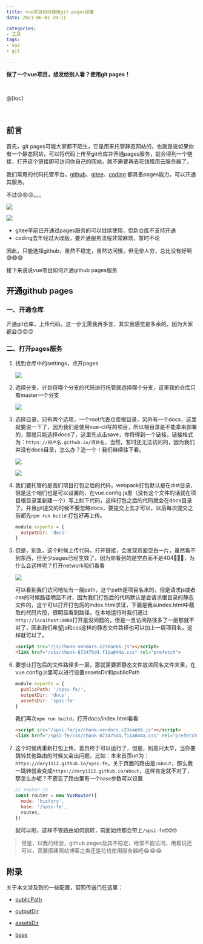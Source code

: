 ```yaml
---
title: vue项目如何使用git pages部署
date: 2021-06-01 20:11

categories:
- 工具
tags:
- vue
- git

---
```


**做了一个vue项目，想发给别人看？使用git pages！**

<br>

@[toc]

<br>

## 前言

首先，git pages可能大家都不陌生，它是用来托管静态网站的，也就是说如果你有一个静态网站，可以将代码上传至git仓库并开通pages服务，就会得到一个链接，打开这个链接即可访问你自己的网站，就不需要再去花钱租用云服务器了。

我们常用的代码托管平台，[github](https://github.com/)、[gitee](https://gitee.com/)、[coding](http://coding.net/) 都具备pages能力，可以开通其服务。

不过😠😠😠。。。

![](/img/article/gitee-pages.png)

![](/img/article/coding-pages.png)



* gitee早前已开通过pages服务的可以继续使用，但新仓库不支持开通
* coding去年经过大改版，要开通服务流程非常麻烦，暂时不论

因此，只能选择github，虽然不稳定，虽然访问慢，但无奈人穷，总比没有好啊😅😅😅

接下来说说vue项目如何开通github pages服务



## 开通github pages

### 一、开通仓库

开通git仓库，上传代码，这一步无需我再多言，其实我感觉是多余的，因为大家都会🙃🙃🙃

### 二、打开pages服务

1. 找到仓库中的settings，点开pages

   ![](/img/article/github-pages01.png)



2. 选择分支，计划将哪个分支的代码进行托管就选择哪个分支，这里我的仓库只有master一个分支

   ![](/img/article/github-pages02.png)



3. 选择目录，只有两个选项，一个root代表仓库根目录，另外有一个docs，这里就要说一下了，因为我们是使用vue-cli写的项目，所以根目录是不能拿来部署的，那就只能选择docs了，这里先点击save，你将得到一个链接，链接格式为：`https://用户名.github.io/项目名`，当然，暂时还无法访问的，因为我们并没有docs目录，怎么办？造一个！我们继续往下看。

   ![](/img/article/github-pages03.png)

   ![](/img/article/github-pages04.png)



4. 我们要托管的是我们项目打包之后的代码，webpack打包默认是在dist目录，但是这个咱们也是可以设置的，在vue.config.js里（没有这个文件的话就在项目根目录里新建一个）写上如下代码，这样打包之后的代码就会在docs目录了。并且git提交的时候不要忽略docs，要提交上去才可以，以后每次提交之前都先`npm run build` 打包好再上传。

   ```js
   module.exports = {
     outputDir: 'docs'
   }
   ```

   

5. 但是，别急，这个时候上传代码，打开链接，会发现页面空白一片，虽然看不到东西，但至少pages已经生效了，因为你看到的是空白而不是404🤣🤣🤣，为什么会这样呢？打开network咱们看看

   ![](/img/article/github-pages05.png)

   可以看到我们访问地址有一层path，这个path是项目名来的，但是请求js或者css的时候路径明显不对，因为我们打包后的代码默认是会请求根目录的静态文件的，这个可以打开打包后的index.html求证，下面是我从index.html中截取的代码片段，很明显看到路径，在本地运行时我们通过`http://localhost:8080`打开是没问题的，但是一旦访问路径多了一层那就不对了，因此我们希望js和css这样的静态文件路径也可以加上一层项目名，这样就可以了。

   ```html
   <script src="/js/chunk-vendors.c23eae66.js"></script>
   <link href="/css/chunk-873475d4.f11a044a.css" rel="prefetch">
   ```

   

6. 要想让打包后的文件路径多一层，那就需要把静态文件放进同名文件夹里，在vue.config.js里可以进行设置assetsDir和publicPath

   ```js
   module.exports = {
     publicPath: '/spsi-fe/',
     outputDir: 'docs',
     assetsDir: 'spsi-fe'
   }
   ```

   我们再次`npm run build`，打开docs/index.html看看

   ```html
   <script src="/spsi-fe/js/chunk-vendors.c23eae66.js"></script>
   <link href="/spsi-fe/css/chunk-873475d4.f11a044a.css" rel="prefetch">
   ```

   

7. 这个时候再重新打包上传，首页终于可以运行了，但是，别高兴太早，当你要跳转其他路由的时候又会出问题，比如：本来首页url为：`https://dary1112.github.io/spsi-fe`，关于页面的路由是`/about`，那么我一跳转就会变成`https://dary1112.github.io/about`，这样肯定就不对了，那怎么办呢？不要忘了路由里有一个`base`参数可以设置

   ```js
   // router.js
   const router = new VueRouter({
     mode: 'history',
     base: '/spsi-fe',
     routes,
   })
   ```

   就可以啦，这样不管路由如何跳转，前面始终都会带上`/spsi-fe`🤓🤓🤓



> 但是，以我的经验，github pages及其不稳定，经常不能访问，用着玩还可以，真要搭建网站博客之类还是花钱使用服务器吧😂😂😂



## 附录

关于本文涉及到的一些配置，官网传送门在这里：

* [publicPath](https://cli.vuejs.org/zh/config/#publicpath)

* [outputDir](https://cli.vuejs.org/zh/config/#outputdir)

* [assetsDir](https://cli.vuejs.org/zh/config/#assetsdir)

* [base](https://router.vuejs.org/zh/api/#base)

  